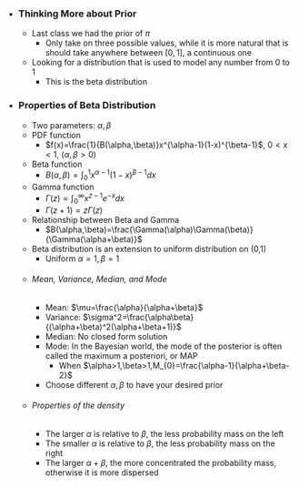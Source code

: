 
- ### Thinking More about Prior
	- Last class we had the prior of $\pi$
		- Only take on three possible values, while it is more natural that is should take anywhere between $[0,1]$, a continuous one
	- Looking for a distribution that is used to model any number from $0$ to $1$
		- This is the beta distribution

- ### Properties of Beta Distribution
	- Two parameters: $\alpha, \beta$
	- PDF function
		- $f(x)=\frac{1}{B(\alpha,\beta)}x^{\alpha-1}(1-x)^{\beta-1}$, $0<x<1$, $(\alpha,\beta>0)$
	- Beta function
		- $B(\alpha,\beta)=\int_0^1x^{\alpha-1}(1-x)^{\beta-1}dx$
	- Gamma function
		- $\Gamma(z)=\int_0^\infty x^{z-1}e^{-x}dx$
		- $\Gamma(z+1)=z\Gamma(z)$
	- Relationship between Beta and Gamma
		- $B(\alpha,\beta)=\frac{\Gamma(\alpha)\Gamma(\beta)}{\Gamma(\alpha+\beta)}$
	- Beta distribution is an extension to uniform distribution on (0,1)
		- Uniform $\alpha=1,\beta=1$
	- ###### Mean, Variance, Median, and Mode
		- Mean: $\mu=\frac{\alpha}{\alpha+\beta}$
		- Variance: $\sigma^2=\frac{\alpha\beta}{(\alpha+\beta)^2(\alpha+\beta+1)}$
		- Median: No closed form solution
		- Mode: In the Bayesian world, the mode of the posterior is often called the maximum a posteriori, or MAP
			- When $\alpha>1,\beta>1,M_{0}=\frac{\alpha-1}{\alpha+\beta-2}$
		- Choose different $\alpha,\beta$ to have your desired prior
	- ###### Properties of the density
		- The larger $\alpha$ is relative to $\beta$, the less probability mass on the left
		- The smaller $\alpha$ is relative to $\beta$, the less probability mass on the right
		- The larger $\alpha+\beta$, the more concentrated the probability mass, otherwise it is more dispersed